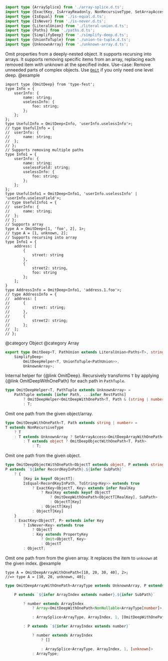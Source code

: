 ``` typescript
import type {ArraySplice} from './array-splice.d.ts';
import type {ExactKey, IsArrayReadonly, NonRecursiveType, SetArrayAccess, ToString} from './internal/index.d.ts';
import type {IsEqual} from './is-equal.d.ts';
import type {IsNever} from './is-never.d.ts';
import type {LiteralUnion} from './literal-union.d.ts';
import type {Paths} from './paths.d.ts';
import type {SimplifyDeep} from './simplify-deep.d.ts';
import type {UnionToTuple} from './union-to-tuple.d.ts';
import type {UnknownArray} from './unknown-array.d.ts';
```

Omit properties from a deeply-nested object.
It supports recursing into arrays.
It supports removing specific items from an array, replacing each removed item with unknown at the specified index.
Use-case: Remove unneeded parts of complex objects.
Use [`Omit`](https://www.typescriptlang.org/docs/handbook/utility-types.html#omittype-keys) if you only need one level deep.
@example

    import type {OmitDeep} from 'type-fest';
    type Info = {
        userInfo: {
            name: string;
            uselessInfo: {
                foo: string;
            };
        };
    };
    type UsefulInfo = OmitDeep<Info, 'userInfo.uselessInfo'>;
    // type UsefulInfo = {
    //  userInfo: {
    //      name: string;
    //  };
    // };
    // Supports removing multiple paths
    type Info1 = {
        userInfo: {
            name: string;
            uselessField: string;
            uselessInfo: {
                foo: string;
            };
        };
    };
    type UsefulInfo1 = OmitDeep<Info1, 'userInfo.uselessInfo' | 'userInfo.uselessField'>;
    // type UsefulInfo1 = {
    //  userInfo: {
    //      name: string;
    //  };
    // };
    // Supports array
    type A = OmitDeep<[1, 'foo', 2], 1>;
    // type A = [1, unknown, 2];
    // Supports recursing into array
    type Info1 = {
        address: [
            {
                street: string
            },
            {
                street2: string,
                foo: string
            };
        ];
    }
    type AddressInfo = OmitDeep<Info1, 'address.1.foo'>;
    // type AddressInfo = {
    //  address: [
    //      {
    //          street: string;
    //      },
    //      {
    //          street2: string;
    //      };
    //  ];
    // };

@category Object
@category Array

``` typescript
export type OmitDeep<T, PathUnion extends LiteralUnion<Paths<T>, string>> =
    SimplifyDeep<
        OmitDeepHelper<T, UnionToTuple<PathUnion>>,
        UnknownArray>;
```

Internal helper for {@link OmitDeep}.
Recursively transforms `T` by applying {@link OmitDeepWithOnePath} for each path in `PathTuple`.

``` typescript
type OmitDeepHelper<T, PathTuple extends UnknownArray> =
    PathTuple extends [infer Path, ...infer RestPaths]
        ? OmitDeepHelper<OmitDeepWithOnePath<T, Path & (string | number)>, RestPaths>
        : T;
```

Omit one path from the given object/array.

``` typescript
type OmitDeepWithOnePath<T, Path extends string | number> =
T extends NonRecursiveType
    ? T
    : T extends UnknownArray ? SetArrayAccess<OmitDeepArrayWithOnePath<T, Path>, IsArrayReadonly<T>>
        : T extends object ? OmitDeepObjectWithOnePath<T, Path>
            : T;
```

Omit one path from the given object.

``` typescript
type OmitDeepObjectWithOnePath<ObjectT extends object, P extends string | number> =
P extends `${infer RecordKeyInPath}.${infer SubPath}`
    ? {
        [Key in keyof ObjectT]:
        IsEqual<RecordKeyInPath, ToString<Key>> extends true
            ? ExactKey<ObjectT, Key> extends infer RealKey
                ? RealKey extends keyof ObjectT
                    ? OmitDeepWithOnePath<ObjectT[RealKey], SubPath>
                    : ObjectT[Key]
                : ObjectT[Key]
            : ObjectT[Key]
    }
    : ExactKey<ObjectT, P> extends infer Key
        ? IsNever<Key> extends true
            ? ObjectT
            : Key extends PropertyKey
                ? Omit<ObjectT, Key>
                : ObjectT
        : ObjectT;
```

Omit one path from from the given array.
It replaces the item to `unknown` at the given index.
@example

    type A = OmitDeepArrayWithOnePath<[10, 20, 30, 40], 2>;
    //=> type A = [10, 20, unknown, 40];

``` typescript
type OmitDeepArrayWithOnePath<ArrayType extends UnknownArray, P extends string | number> =
```

``` typescript
    P extends `${infer ArrayIndex extends number}.${infer SubPath}`
```

``` typescript
        ? number extends ArrayIndex
            ? Array<OmitDeepWithOnePath<NonNullable<ArrayType[number]>, SubPath>>
```

``` typescript
            : ArraySplice<ArrayType, ArrayIndex, 1, [OmitDeepWithOnePath<NonNullable<ArrayType[ArrayIndex]>, SubPath>]>
```

``` typescript
        : P extends `${infer ArrayIndex extends number}`
```

``` typescript
            ? number extends ArrayIndex
                ? []
```

``` typescript
                : ArraySplice<ArrayType, ArrayIndex, 1, [unknown]>
            : ArrayType;
```